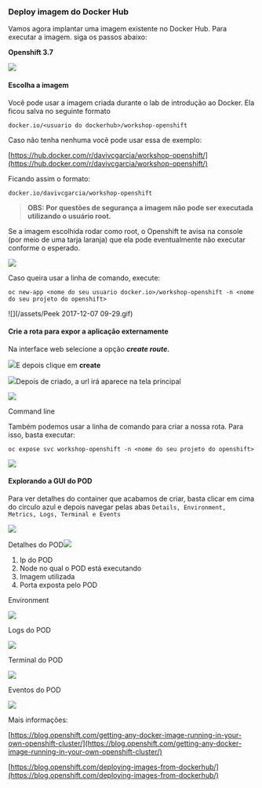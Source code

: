 ### Deploy imagem do Docker Hub

Vamos agora implantar uma imagem existente no Docker Hub. Para executar a imagem. siga os passos abaixo:

**Openshift 3.7**

![](/assets/deploy-image-docker-hub.gif)

#### Escolha a imagem

Você pode usar a imagem criada durante o lab de introdução ao Docker. Ela ficou salva no seguinte formato

```
docker.io/<usuario do dockerhub>/workshop-openshift
```

Caso não tenha nenhuma você pode usar essa de exemplo:

[https://hub.docker.com/r/davivcgarcia/workshop-openshift/](https://hub.docker.com/r/davivcgarcia/workshop-openshift/)

Ficando assim o formato:

```
docker.io/davivcgarcia/workshop-openshift
```

> **OBS: Por questões de segurança a imagem não pode ser executada utilizando o usuário root.**

Se a imagem escolhida rodar como root, o Openshift te avisa na console \(por meio de uma tarja laranja\) que ela pode eventualmente não executar conforme o esperado.

![](/assets/img-root.gif)

Caso queira usar a linha de comando, execute:

`oc new-app <nome do seu usuario docker.io>/workshop-openshift -n <nome do seu projeto do openshift>`

![](/assets/Peek 2017-12-07 09-29.gif)

#### Crie a rota para expor a aplicação externamente

Na interface web selecione a opção _**create route.**_

![](/assets/Selection_227.png)E depois clique em **create**

![](/assets/Selection_228.png)Depois de criado, a url irá aparece na tela principal

![](/assets/Selection_229.png)

Command line

Também podemos usar a linha de comando para criar a nossa rota. Para isso, basta executar:

`oc expose svc workshop-openshift -n <nome do seu projeto do openshift>`

![](/assets/svc.gif)

#### Explorando a GUI do POD

Para ver detalhes do container que acabamos de criar, basta clicar em cima do circulo azul e depois navegar pelas abas `Details, Environment, Metrics, Logs, Terminal e Events`

![](/assets/overview.gif)

Detalhes do POD![](/assets/Selection_230.png)

1. Ip do POD
2. Node no qual o POD está executando
3. Imagem utilizada
4. Porta exposta pelo POD

Environment

![](/assets/Selection_234.png)

Logs do POD

![](/assets/Selection_231.png)

Terminal do POD

![](/assets/Selection_232.png)

Eventos do POD

![](/assets/Selection_233.png)

Mais informações:[ ](https://blog.openshift.com/deploying-images-from-dockerhub/)

[https://blog.openshift.com/getting-any-docker-image-running-in-your-own-openshift-cluster/](https://blog.openshift.com/getting-any-docker-image-running-in-your-own-openshift-cluster/)

[https://blog.openshift.com/deploying-images-from-dockerhub/](https://blog.openshift.com/deploying-images-from-dockerhub/)

